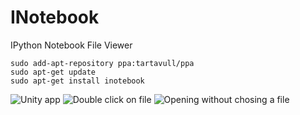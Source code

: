 INotebook
=========

IPython Notebook File Viewer

	sudo add-apt-repository ppa:tartavull/ppa
	sudo apt-get update
	sudo apt-get install inotebook
	
![Unity app](https://raw.githubusercontent.com/tartavull/INotebook/master/readme/img1.png)
![Double click on file](https://raw.githubusercontent.com/tartavull/INotebook/master/readme/img2.png)
![Opening without chosing a file](https://raw.githubusercontent.com/tartavull/INotebook/master/readme/img3.png)
